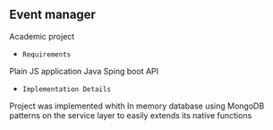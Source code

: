 ## Event manager

Academic project

- `Requirements`

Plain JS application
Java Sping boot API

- `Implementation Details`

Project was implemented whith In memory database using MongoDB patterns on the service layer to easily extends its native functions